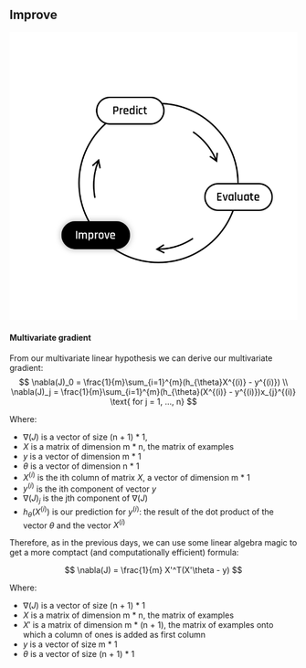 ## Improve 

<img src="../../day00/assets/Improve.png" />  

#### Multivariate gradient

From our multivariate linear hypothesis we can derive our multivariate gradient:  
$$
\nabla(J)_0 = \frac{1}{m}\sum_{i=1}^{m}(h_{\theta}X^{(i)} - y^{(i)}) \\
\nabla(J)_j = \frac{1}{m}\sum_{i=1}^{m}(h_{\theta}(X^{(i)} - y^{(i)})x_{j}^{(i)} \text{ for j = 1, ..., n}
$$

Where:  
- $\nabla(J)$ is a vector of size (n + 1) * 1,
- $X$ is a matrix of dimension m * n, the matrix of examples
- $y$ is a vector of dimension m * 1
- $\theta$ is a vector of dimension n * 1
- $X^{(i)}$ is the ith column of matrix $X$, a vector of dimension m * 1
- $y^{(i)}$ is the ith component of vector $y$
- $\nabla(J)_j$ is the jth component of $\nabla(J)$
- $h_{\theta}(X^{(i)})$ is our prediction for $y^{(i)}$: the result of the dot product of the vector $\theta$ and the vector $X^{(i)}$  

Therefore, as in the previous days, we can use some linear algebra magic to get a more comptact (and computationally efficient) formula: 

$$
\nabla(J) = \frac{1}{m} X'^T(X'\theta - y)
$$  

Where:  
- $\nabla(J)$ is a vector of size (n + 1) * 1
- $X$ is a matrix of dimension m * n, the matrix of examples
- $X'$ is a matrix of dimension m * (n + 1), the matrix of examples onto which a column of ones is added as first column
- $y$ is a vector of size m * 1
- $\theta$ is a vector of size (n + 1) * 1 